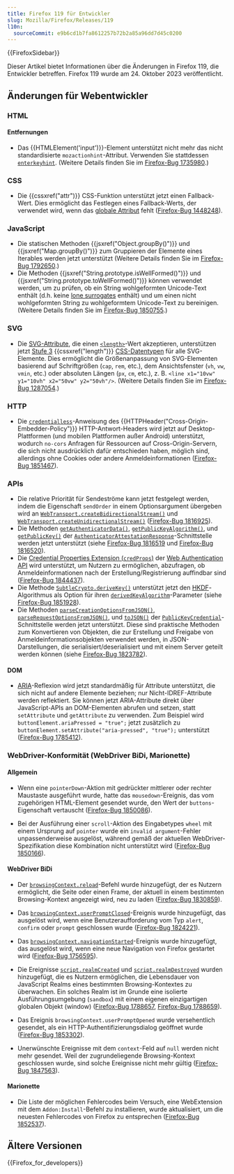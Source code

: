 ```yaml
---
title: Firefox 119 für Entwickler
slug: Mozilla/Firefox/Releases/119
l10n:
  sourceCommit: e9b6cd1b7fa8612257b72b2a85a96dd7d45c0200
---
```


{{FirefoxSidebar}}

Dieser Artikel bietet Informationen über die Änderungen in Firefox 119, die Entwickler betreffen. Firefox 119 wurde am 24. Oktober 2023 veröffentlicht.

## Änderungen für Webentwickler

### HTML

#### Entfernungen

- Das {{HTMLElement('input')}}-Element unterstützt nicht mehr das nicht standardisierte `mozactionhint`-Attribut. Verwenden Sie stattdessen [`enterkeyhint`](/de/docs/Web/HTML/Reference/Global_attributes/enterkeyhint). (Weitere Details finden Sie im [Firefox-Bug 1735980](https://bugzil.la/1735980).)

### CSS

- Die {{cssxref("attr")}} CSS-Funktion unterstützt jetzt einen Fallback-Wert. Dies ermöglicht das Festlegen eines Fallback-Werts, der verwendet wird, wenn das [globale Attribut](/de/docs/Web/HTML/Reference/Global_attributes) fehlt ([Firefox-Bug 1448248](https://bugzil.la/1448248)).

### JavaScript

- Die statischen Methoden {{jsxref("Object.groupBy()")}} und {{jsxref("Map.groupBy()")}} zum Gruppieren der Elemente eines Iterables werden jetzt unterstützt (Weitere Details finden Sie im [Firefox-Bug 1792650](https://bugzil.la/1792650).)
- Die Methoden {{jsxref("String.prototype.isWellFormed()")}} und {{jsxref("String.prototype.toWellFormed()")}} können verwendet werden, um zu prüfen, ob ein String wohlgeformten Unicode-Text enthält (d.h. keine [lone surrogates](/de/docs/Web/JavaScript/Reference/Global_Objects/String#utf-16_characters_unicode_code_points_and_grapheme_clusters) enthält) und um einen nicht wohlgeformten String zu wohlgeformtem Unicode-Text zu bereinigen. (Weitere Details finden Sie im [Firefox-Bug 1850755](https://bugzil.la/1850755).)

### SVG

- Die [SVG-Attribute](/de/docs/Web/SVG/Reference/Attribute), die einen [`<length>`](/de/docs/Web/SVG/Guides/Content_type#length)-Wert akzeptieren, unterstützen jetzt [Stufe 3](https://www.w3.org/TR/css-values-3/#lengths) {{cssxref("length")}} [CSS-Datentypen](/de/docs/Web/CSS/CSS_Values_and_Units/CSS_data_types) für alle SVG-Elemente. Dies ermöglicht die Größenanpassung von SVG-Elementen basierend auf Schriftgrößen (`cap`, `rem`, etc.), dem Ansichtsfenster (`vh`, `vw`, `vmin`, etc.) oder absoluten Längen (`px`, `cm`, etc.), z. B. `<line x1="10vw" y1="10vh" x2="50vw" y2="50vh"/>`. (Weitere Details finden Sie im [Firefox-Bug 1287054](https://bugzil.la/1287054).)

### HTTP

- Die [`credentialless`](/de/docs/Web/HTTP/Reference/Headers/Cross-Origin-Embedder-Policy#credentialless)-Anweisung des {{HTTPHeader("Cross-Origin-Embedder-Policy")}} HTTP-Antwort-Headers wird jetzt auf Desktop-Plattformen (und mobilen Plattformen außer Android) unterstützt, wodurch `no-cors` Anfragen für Ressourcen auf Cross-Origin-Servern, die sich nicht ausdrücklich dafür entschieden haben, möglich sind, allerdings ohne Cookies oder andere Anmeldeinformationen ([Firefox-Bug 1851467](https://bugzil.la/1851467)).

### APIs

- Die relative Priorität für Sendeströme kann jetzt festgelegt werden, indem die Eigenschaft `sendOrder` in einem Optionsargument übergeben wird an [`WebTransport.createBidirectionalStream()`](/de/docs/Web/API/WebTransport/createBidirectionalStream) und [`WebTransport.createUnidirectionalStream()`](/de/docs/Web/API/WebTransport/createUnidirectionalStream) ([Firefox-Bug 1816925](https://bugzil.la/1816925)).
- Die Methoden [`getAuthenticatorData()`](/de/docs/Web/API/AuthenticatorAttestationResponse/getAuthenticatorData), [`getPublicKeyAlgorithm()`](/de/docs/Web/API/AuthenticatorAttestationResponse/getPublicKeyAlgorithm), und [`getPublicKey()`](/de/docs/Web/API/AuthenticatorAttestationResponse/getPublicKey) der [`AuthenticatorAttestationResponse`](/de/docs/Web/API/AuthenticatorAttestationResponse)-Schnittstelle werden jetzt unterstützt (siehe [Firefox-Bug 1816519](https://bugzil.la/1816519) und [Firefox-Bug 1816520](https://bugzil.la/1816520)).
- Die [Credential Properties Extension (`credProps`)](/de/docs/Web/API/Web_Authentication_API/WebAuthn_extensions#credprops) der [Web Authentication API](/de/docs/Web/API/Web_Authentication_API) wird unterstützt, um Nutzern zu ermöglichen, abzufragen, ob Anmeldeinformationen nach der Erstellung/Registrierung auffindbar sind ([Firefox-Bug 1844437](https://bugzil.la/1844437)).
- Die Methode [`SubtleCrypto.deriveKey()`](/de/docs/Web/API/SubtleCrypto/deriveKey) unterstützt jetzt den [HKDF](/de/docs/Web/API/SubtleCrypto/deriveKey#hkdf)-Algorithmus als Option für ihren [`derivedKeyAlgorithm`](/de/docs/Web/API/SubtleCrypto/deriveKey#derivedkeyalgorithm)-Parameter (siehe [Firefox-Bug 1851928](https://bugzil.la/1851928)).
- Die Methoden [`parseCreationOptionsFromJSON()`](/de/docs/Web/API/PublicKeyCredential/parseCreationOptionsFromJSON_static), [`parseRequestOptionsFromJSON()`](/de/docs/Web/API/PublicKeyCredential/parseRequestOptionsFromJSON_static), und [`toJSON()`](/de/docs/Web/API/PublicKeyCredential/toJSON) der [`PublicKeyCredential`](/de/docs/Web/API/PublicKeyCredential)-Schnittstelle werden jetzt unterstützt. Diese sind praktische Methoden zum Konvertieren von Objekten, die zur Erstellung und Freigabe von Anmeldeinformationsobjekten verwendet werden, in JSON-Darstellungen, die serialisiert/deserialisiert und mit einem Server geteilt werden können (siehe [Firefox-Bug 1823782](https://bugzil.la/1823782)).

#### DOM

- [ARIA](/de/docs/Web/Accessibility/ARIA)-Reflexion wird jetzt standardmäßig für Attribute unterstützt, die sich nicht auf andere Elemente beziehen; nur Nicht-IDREF-Attribute werden reflektiert. Sie können jetzt ARIA-Attribute direkt über JavaScript-APIs an DOM-Elementen abrufen und setzen, statt `setAttribute` und `getAttribute` zu verwenden. Zum Beispiel wird `buttonElement.ariaPressed = "true";` jetzt zusätzlich zu `buttonElement.setAttribute("aria-pressed", "true");` unterstützt ([Firefox-Bug 1785412](https://bugzil.la/1785412)).

### WebDriver-Konformität (WebDriver BiDi, Marionette)

#### Allgemein

- Wenn eine `pointerDown`-Aktion mit gedrückter mittlerer oder rechter Maustaste ausgeführt wurde, hatte das `mousedown`-Ereignis, das vom zugehörigen HTML-Element gesendet wurde, den Wert der `buttons`-Eigenschaft vertauscht ([Firefox-Bug 1850086](https://bugzil.la/1850086)).

- Bei der Ausführung einer `scroll`-Aktion des Eingabetypes `wheel` mit einem Ursprung auf `pointer` wurde ein `invalid argument`-Fehler unpassenderweise ausgelöst, während gemäß der aktuellen WebDriver-Spezifikation diese Kombination nicht unterstützt wird ([Firefox-Bug 1850166](https://bugzil.la/1850166)).

#### WebDriver BiDi

- Der [`browsingContext.reload`](https://w3c.github.io/webdriver-bidi/#command-browsingContext-reload)-Befehl wurde hinzugefügt, der es Nutzern ermöglicht, die Seite oder einen Frame, der aktuell in einem bestimmten Browsing-Kontext angezeigt wird, neu zu laden ([Firefox-Bug 1830859](https://bugzil.la/1830859)).

- Das [`browsingContext.userPromptClosed`](https://w3c.github.io/webdriver-bidi/#event-browsingContext-userPromptClosed)-Ereignis wurde hinzugefügt, das ausgelöst wird, wenn eine Benutzeraufforderung vom Typ `alert`, `confirm` oder `prompt` geschlossen wurde ([Firefox-Bug 1824221](https://bugzil.la/1824221)).

- Das [`browsingContext.navigationStarted`](https://w3c.github.io/webdriver-bidi/#event-browsingContext-navigationStarted)-Ereignis wurde hinzugefügt, das ausgelöst wird, wenn eine neue Navigation von Firefox gestartet wird ([Firefox-Bug 1756595](https://bugzil.la/1756595)).

- Die Ereignisse [`script.realmCreated`](https://w3c.github.io/webdriver-bidi/#event-script-realmCreated) und [`script.realmDestroyed`](https://w3c.github.io/webdriver-bidi/#event-script-realmDestroyed) wurden hinzugefügt, die es Nutzern ermöglichen, die Lebensdauer von JavaScript Realms eines bestimmten Browsing-Kontextes zu überwachen. Ein solches Realm ist im Grunde eine isolierte Ausführungsumgebung (`sandbox`) mit einem eigenen einzigartigen globalen Objekt (window) ([Firefox-Bug 1788657](https://bugzil.la/1788657), [Firefox-Bug 1788659](https://bugzil.la/1788659)).

- Das Ereignis `browsingContext.userPromptOpened` wurde versehentlich gesendet, als ein HTTP-Authentifizierungsdialog geöffnet wurde ([Firefox-Bug 1853302](https://bugzil.la/1853302)).

- Unerwünschte Ereignisse mit dem `context`-Feld auf `null` werden nicht mehr gesendet. Weil der zugrundeliegende Browsing-Kontext geschlossen wurde, sind solche Ereignisse nicht mehr gültig ([Firefox-Bug 1847563](https://bugzil.la/1847563)).

#### Marionette

- Die Liste der möglichen Fehlercodes beim Versuch, eine WebExtension mit dem `Addon:Install`-Befehl zu installieren, wurde aktualisiert, um die neuesten Fehlercodes von Firefox zu entsprechen ([Firefox-Bug 1852537](https://bugzil.la/1852537)).

## Ältere Versionen

{{Firefox_for_developers}}
